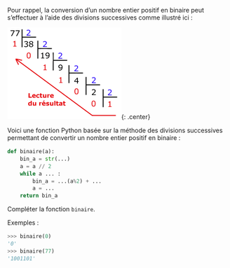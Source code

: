 Pour rappel, la conversion d’un nombre entier positif en binaire peut s’effectuer à l’aide
des divisions successives comme illustré ici :

![image](data/img21_2.png){: .center}

Voici une fonction Python basée sur la méthode des divisions successives permettant de
convertir un nombre entier positif en binaire :
```python linenums='1'
def binaire(a):
    bin_a = str(...)
    a = a // 2
    while a ... :
        bin_a = ...(a%2) + ...
        a = ...
    return bin_a
```
Compléter la fonction ```binaire```.

Exemples :

```python
>>> binaire(0)
'0'
>>> binaire(77)
'1001101'
```